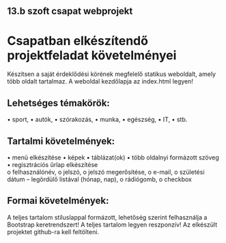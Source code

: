 ## 13.b szoft csapat webprojekt

# Csapatban elkészítendő projektfeladat követelményei

Készítsen a saját érdeklődési körének megfelelő statikus weboldalt, amely több oldalt tartalmaz. A weboldal kezdőlapja az index.html legyen!

## Lehetséges témakörök: 
  •	sport, 
  •	autók, 
  •	szórakozás, 
  •	munka, 
  •	egészség, 
  •	IT, 
  •	stb. 

## Tartalmi követelmények:

  •	menü elkészítése 
  •	képek 
  •	táblázat(ok) 
  •	több oldalnyi formázott szöveg 
  •	regisztrációs űrlap elkészítése  
        o	felhasználónév, 
        o	jelszó, 
        o	jelszó megerősítése, 
        o	e-mail, 
        o	születési dátum – legördülő listával (hónap, nap), 
        o	rádiógomb, 
        o	checkbox 

## Formai követelmények:

A teljes tartalom stíluslappal formázott, lehetőség szerint felhasználja a Bootstrap keretrendszert! A teljes tartalom legyen reszponzív!
Az elkészült projektet github-ra kell feltölteni.
